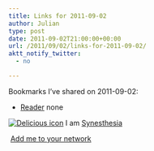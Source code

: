 ```yaml
---
title: Links for 2011-09-02
author: Julian
type: post
date: 2011-09-02T21:00:00+00:00
url: /2011/09/02/links-for-2011-09-02/
aktt_notify_twitter:
  - no

---
```

Bookmarks I&#8217;ve shared on 2011-09-02:

  * [Reader][1] 
    none</li> </ul> 
    
    <p class="deliciouslink">
      <a href="http://del.icio.us/synesthesia" title="See all my bookmarks on del.icio.us"><img src="https://www.synesthesia.co.uk/images/deliciousicon.jpg" alt="Delicious icon" /></a>&nbsp;I am <a href="http://del.icio.us/synesthesia" title="See all my bookmarks on del.icio.us">Synesthesia</a>
    </p>
    
    <p class="deliciouslink">
      <a href="http://del.icio.us/network?add=synesthesia" title="Add me to your del.icio.us network"><img src="https://www.synesthesia.co.uk/images/add.gif" alt="" /></a>&nbsp;<a href="http://del.icio.us/network?add=synesthesia" title="Add me to your del.icio.us network">Add me to your network</a>
    </p>

 [1]: https://www.google.com/reader/i/?hl=en